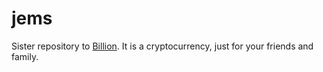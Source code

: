 # jems
Sister repository to [Billion](https://github.com/pianoman0/billion). It is a cryptocurrency, just for your friends and family.
